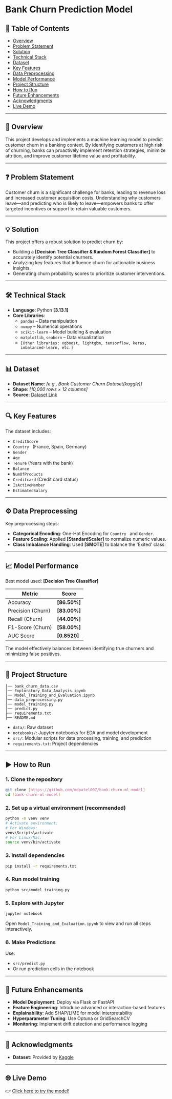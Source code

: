 # **Bank Churn Prediction Model**

## 📑 Table of Contents
- [Overview](#overview)  
- [Problem Statement](#problem-statement)  
- [Solution](#solution)  
- [Technical Stack](#technical-stack)  
- [Dataset](#dataset)  
- [Key Features](#key-features)  
- [Data Preprocessing](#data-preprocessing)  
- [Model Performance](#model-performance)  
- [Project Structure](#project-structure)  
- [How to Run](#how-to-run)  
- [Future Enhancements](#future-enhancements)  
- [Acknowledgments](#acknowledgments)  
- [Live Demo](#live-demo)  

---

## 🧠 Overview
This project develops and implements a machine learning model to predict customer churn in a banking context. By identifying customers at high risk of churning, banks can proactively implement retention strategies, minimize attrition, and improve customer lifetime value and profitability.

---

## ❓ Problem Statement
Customer churn is a significant challenge for banks, leading to revenue loss and increased customer acquisition costs. Understanding why customers leave—and predicting who is likely to leave—empowers banks to offer targeted incentives or support to retain valuable customers.

---

## 💡 Solution
This project offers a robust solution to predict churn by:
- Building a **[Decision Tree Classifier & Random Forest Classifier]** to accurately identify potential churners.
- Analyzing key features that influence churn for actionable business insights.
- Generating churn probability scores to prioritize customer interventions.

---

## 🛠️ Technical Stack
- **Language**: Python **[3.13.1]**
- **Core Libraries**:  
  - `pandas` – Data manipulation  
  - `numpy` – Numerical operations  
  - `scikit-learn` – Model building & evaluation  
  - `matplotlib`, `seaborn` – Data visualization  
  - `[Other libraries: xgboost, lightgbm, tensorflow, keras, imbalanced-learn, etc.]`

---

## 📊 Dataset
- **Dataset Name**: *[e.g., Bank Customer Churn Dataset(kaggle)]*  
- **Shape**: *[10,000 rows × 12 columns]*  
- **Source**: [Dataset Link]([https://www.kaggle.com/datasets/shubhamghimire/bank-customer-churn-dataset](https://www.kaggle.com/datasets/gauravtopre/bank-customer-churn-dataset?resource=download))

---

## 🔍 Key Features
The dataset includes:
- `CreditScore`  
- `Country ` (France, Spain, Germany)  
- `Gender`  
- `Age`  
- `Tenure` (Years with the bank)  
- `Balance`  
- `NumOfProducts`  
- `Creditcard` (Credit card status)  
- `IsActiveMember`  
- `EstimatedSalary`

---

## ⚙️ Data Preprocessing
Key preprocessing steps:
- **Categorical Encoding**: One-Hot Encoding for `Country ` and `Gender`.
- **Feature Scaling**: Applied **[StandardScaler]** to normalize numeric values.
- **Class Imbalance Handling**: Used **[SMOTE]** to balance the 'Exited' class.

---

## 📈 Model Performance
Best model used: **[Decision Tree Classifier]**

| Metric             | Score         |
|--------------------|---------------|
| Accuracy           | **[86.50%]** |
| Precision (Churn)  | **[83.00%]** |
| Recall (Churn)     | **[44.00%]** |
| F1-Score (Churn)   | **[58.00%]** |
| AUC Score          | **[0.8520]**  |

The model effectively balances between identifying true churners and minimizing false positives.

---

## 📁 Project Structure
```
│── bank_churn_data.csv
│── Exploratory_Data_Analysis.ipynb
│── Model_Training_and_Evaluation.ipynb
│── data_preprocessing.py
│── model_training.py
│── predict.py
├── requirements.txt
├── README.md
```

- `data/`: Raw dataset  
- `notebooks/`: Jupyter notebooks for EDA and model development  
- `src/`: Modular scripts for data processing, training, and prediction  
- `requirements.txt`: Project dependencies  

---

## ▶️ How to Run

### 1. Clone the repository
```bash
git clone [https://github.com/mdpatel007/bank-churn-ml-model]
cd [bank-churn-ml-model]
```

### 2. Set up a virtual environment (recommended)
```bash
python -m venv venv
# Activate environment:
# For Windows:
venv\Scripts\activate
# For Linux/Mac:
source venv/bin/activate
```

### 3. Install dependencies
```bash
pip install -r requirements.txt
```

### 4. Run model training
```bash
python src/model_training.py
```

### 5. Explore with Jupyter
```bash
jupyter notebook
```
Open `Model_Training_and_Evaluation.ipynb` to view and run all steps interactively.

### 6. Make Predictions
Use:
- `src/predict.py`
- Or run prediction cells in the notebook

---

## 🚀 Future Enhancements
- **Model Deployment**: Deploy via Flask or FastAPI  
- **Feature Engineering**: Introduce advanced or interaction-based features  
- **Explainability**: Add SHAP/LIME for model interpretability  
- **Hyperparameter Tuning**: Use Optuna or GridSearchCV  
- **Monitoring**: Implement drift detection and performance logging  

---

## 🙏 Acknowledgments
- **Dataset**: Provided by [Kaggle](https://www.kaggle.com/datasets/gauravtopre/bank-customer-churn-dataset?resource=download)  

---

## 🌐 Live Demo
👉 [Click here to try the model!](https://bank-churn-ml-model-j2mwcappqjf9qpzlugaegsr.streamlit.app/)







